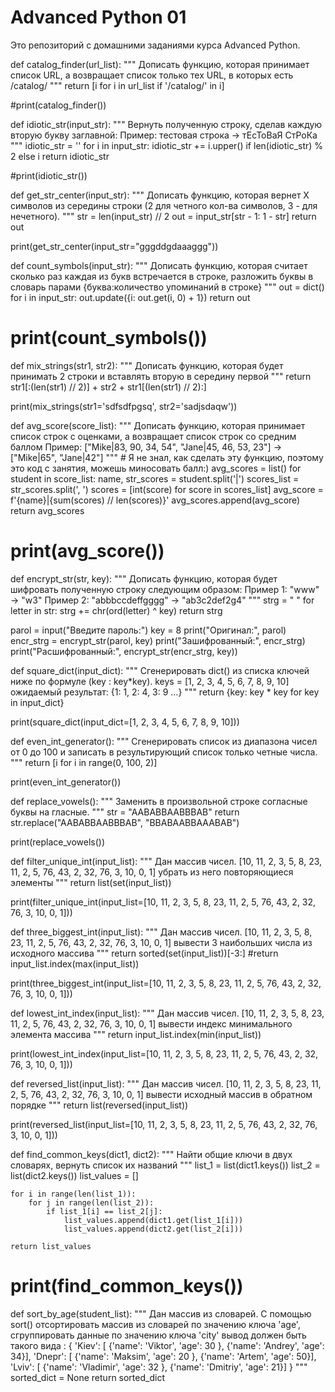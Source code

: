 # Advanced Python 01
Это репозиторий с домашними заданиями курса Advanced Python.

def catalog_finder(url_list):
    """
    Дописать функцию, которая принимает список URL, а возвращает
    список только тех URL, в которых есть /catalog/
    """
    return [i for i in url_list if '/catalog/' in i]

#print(catalog_finder())





def idiotic_str(input_str):
    """
    Вернуть полученную строку, сделав каждую вторую букву заглавной:
    Пример: тестовая строка -> тЕсТоВаЯ СтРоКа
    """
    idiotic_str = ''
    for i in input_str:
        idiotic_str += i.upper() if len(idiotic_str) % 2 else i
    return idiotic_str

#print(idiotic_str())


def get_str_center(input_str):
    """
    Дописать функцию, которая вернет Х символов из середины строки
    (2 для четного кол-ва символов, 3 - для нечетного).
    """
    str = len(input_str) // 2
    out = input_str[str - 1: 1 - str]
    return out


print(get_str_center(input_str="gggddgdaaaggg"))


def count_symbols(input_str):
    """
    Дописать функцию, которая считает сколько раз каждая из букв
    встречается в строке, разложить буквы в словарь парами
    {буква:количество упоминаний в строке}
    """
    out = dict()
    for i in input_str:
        out.update({i: out.get(i, 0) + 1})
    return out

# print(count_symbols())


def mix_strings(str1, str2):
    """
    Дописать функцию, которая будет принимать 2 строки и вставлять вторую
    в середину первой
    """
    return str1[:(len(str1) // 2)] + str2 + str1[(len(str1) // 2):]


print(mix_strings(str1='sdfsdfpgsq', str2='sadjsdaqw'))


def avg_score(score_list):
    """
    Дописать функцию, которая принимает список строк с оценками, а возвращает
    список строк со средним баллом
    Пример: ["Mike|83, 90, 34, 54", "Jane|45, 46, 53, 23"] ->
    ["Mike|65", "Jane|42"]
    """
    # Я не знал, как сделать эту функцию, поэтому это код с занятия, можешь миносовать балл:)
    avg_scores = list()
    for student in score_list:
        name, str_scores = student.split('|')
        scores_list = str_scores.split(', ')
        scores = [int(score) for score in scores_list]
        avg_score = f'{name}|{sum(scores) // len(scores)}'
        avg_scores.append(avg_score)
    return avg_scores

# print(avg_score())


def encrypt_str(str, key):
    """
    Дописать функцию, которая будет шифровать полученную строку следующим
    образом:
    Пример 1: "www" -> "w3"
    Пример 2: "abbbccdeffgggg" -> "ab3c2def2g4"
    """
    strg = " "
    for letter in str:
        strg += chr(ord(letter) ^ key)
    return strg


parol = input("Введите пароль:")
key = 8
print("Оригинал:", parol)
encr_strg = encrypt_str(parol, key)
print("Зашифрованный:", encr_strg)
print("Расшифрованный:", encrypt_str(encr_strg, key))


def square_dict(input_dict):
    """
    Сгенерировать dict() из списка ключей ниже по формуле (key : key*key).
    keys = [1, 2, 3, 4, 5, 6, 7, 8, 9, 10]
    ожидаемый результат: {1: 1, 2: 4, 3: 9 …}
    """
    return {key: key * key for key in input_dict}


print(square_dict(input_dict=[1, 2, 3, 4, 5, 6, 7, 8, 9, 10]))


def even_int_generator():
    """
    Сгенерировать список из диапазона чисел от 0 до 100 и записать
    в результирующий список только четные числа.
    """
    return [i for i in range(0, 100, 2)]


print(even_int_generator())


def replace_vowels():
    """
    Заменить в произвольной строке согласные буквы на гласные.
    """
    str = "AABABBAABBBAB"
    return str.replace("AABABBAABBBAB", "BBABAABBAAABAB")


print(replace_vowels())


def filter_unique_int(input_list):
    """
    Дан массив чисел.
    [10, 11, 2, 3, 5, 8, 23, 11, 2, 5, 76, 43, 2, 32, 76, 3, 10, 0, 1]
    убрать из него повторяющиеся элементы
    """
    return list(set(input_list))


print(filter_unique_int(input_list=[10, 11, 2, 3, 5, 8, 23, 11, 2, 5, 76, 43, 2, 32, 76, 3, 10, 0, 1]))


def three_biggest_int(input_list):
    """
    Дан массив чисел.
    [10, 11, 2, 3, 5, 8, 23, 11, 2, 5, 76, 43, 2, 32, 76, 3, 10, 0, 1]
    вывести 3 наибольших числа из исходного массива
    """
    return sorted(set(input_list))[-3:]
    #return input_list.index(max(input_list))

print(three_biggest_int(input_list=[10, 11, 2, 3, 5, 8, 23, 11, 2, 5, 76, 43, 2, 32, 76, 3, 10, 0, 1]))


def lowest_int_index(input_list):
    """
    Дан массив чисел.
    [10, 11, 2, 3, 5, 8, 23, 11, 2, 5, 76, 43, 2, 32, 76, 3, 10, 0, 1]
    вывести индекс минимального элемента массива
    """
    return input_list.index(min(input_list))


print(lowest_int_index(input_list=[10, 11, 2, 3, 5, 8, 23, 11, 2, 5, 76, 43, 2, 32, 76, 3, 10, 0, 1]))


def reversed_list(input_list):
    """
    Дан массив чисел.
    [10, 11, 2, 3, 5, 8, 23, 11, 2, 5, 76, 43, 2, 32, 76, 3, 10, 0, 1]
    вывести исходный массив в обратном порядке
    """
    return list(reversed(input_list))


print(reversed_list(input_list=[10, 11, 2, 3, 5, 8, 23, 11, 2, 5, 76, 43, 2, 32, 76, 3, 10, 0, 1]))


def find_common_keys(dict1, dict2):
    """
    Найти общие ключи в двух словарях, вернуть список их названий
    """
    list_1 = list(dict1.keys())
    list_2 = list(dict2.keys())
    list_values = []

    for i in range(len(list_1)):
        for j in range(len(list_2)):
            if list_1[i] == list_2[j]:
                list_values.append(dict1.get(list_1[i]))
                list_values.append(dict2.get(list_2[i]))

    return list_values

# print(find_common_keys())


def sort_by_age(student_list):
    """
    Дан массив из словарей. C помощью sort() отсортировать массив из словарей
    по значению ключа 'age', сгруппировать данные по значению ключа 'city'
    вывод должен быть такого вида :
        {
           'Kiev': [ {'name': 'Viktor', 'age': 30 },
                        {'name': 'Andrey', 'age': 34}],
           'Dnepr': [ {'name': 'Maksim', 'age': 20 },
                           {'name': 'Artem', 'age': 50}],
           'Lviv': [ {'name': 'Vladimir', 'age': 32 },
                        {'name': 'Dmitriy', 'age': 21}]
        }
    """
    sorted_dict = None
    return sorted_dict
